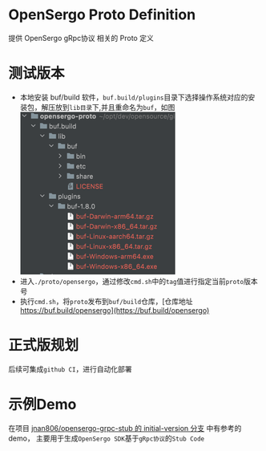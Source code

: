 # OpenSergo Proto Definition

提供 OpenSergo gRpc协议 相关的 Proto 定义

# 测试版本

- 本地安装 buf/build 软件，`buf.build/plugins`目录下选择操作系统对应的安装包，解压放到`lib目录`下,并且重命名为`buf`，如图   
  ![alt gen-stub 目录](./docs/images/buf-directory.png)
- 进入`./proto/opensergo`，通过修改`cmd.sh`中的`tag`值进行指定当前`proto`版本号
- 执行`cmd.sh`，将`proto`发布到`buf/build`仓库，[仓库地址 https://buf.build/opensergo](https://buf.build/opensergo)


# 正式版规划
后续可集成`github CI`，进行自动化部署



# 示例Demo    
在项目 [jnan806/opensergo-grpc-stub 的 initial-version 分支](https://github.com/jnan806/opensergo-grpc-stub/tree/initial-version) 中有参考的demo， 主要用于生成`OpenSergo SDK`基于`gRpc协议`的`Stub Code`
